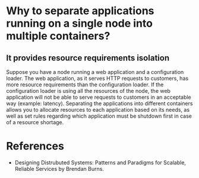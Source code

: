 # Why to separate applications running on a single node into multiple containers?

## It provides resource requirements isolation

Suppose you have a node running a web application and a configuration loader. The web application, as it serves HTTP requests to customers, has more resource requirements than the configuration loader. If the configuration loader is using all the resources of the node, the web application will not be able to serve requests to customers in an acceptable way (example: latency). Separating the applications into different containers allows you to allocate resources to each application based on its needs, as well as set rules regarding which application must be shutdown first in case of a resource shortage.

# References

- Designing Distrubuted Systems: Patterns and Paradigms for Scalable, Reliable Services by Brendan Burns.